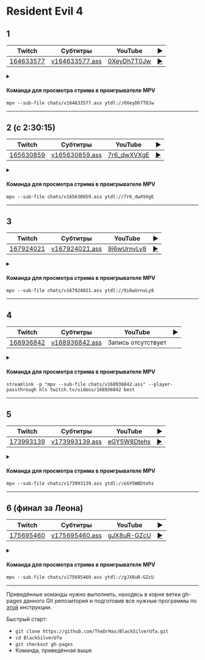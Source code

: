<!-- video.js -->
<link href="https://cdnjs.cloudflare.com/ajax/libs/video.js/6.3.3/video-js.css" rel="stylesheet">
<script src="https://cdnjs.cloudflare.com/ajax/libs/video.js/6.3.3/video.js"></script>
<!-- videojs-youtube -->
<script src="https://cdnjs.cloudflare.com/ajax/libs/videojs-youtube/2.4.1/Youtube.js"></script>
<!-- libjass -->
<link href="https://cdn.jsdelivr.net/npm/libjass@0.11.0/libjass.css" rel="stylesheet">
<script src="https://cdn.jsdelivr.net/npm/libjass@0.11.0/libjass.js"></script>
<!-- videojs-ass -->
<link href="https://cdn.jsdelivr.net/npm/videojs-ass@0.8.0/src/videojs.ass.css" rel="stylesheet">
<script src="https://cdn.jsdelivr.net/npm/videojs-ass@0.8.0/src/videojs.ass.js"></script>
<!-- videojs-resolution-switcher -->
<script src="https://cdn.jsdelivr.net/npm/videojs-resolution-switcher@0.4.2/lib/videojs-resolution-switcher.min.js"></script>

<script>
function createPlayer(id, youtube, twitch) {
  videojs(id, {
    controls: true,
    nativeControlsForTouch: false,
    width: 640,
    height: 360,
    fluid: true,
    plugins: {
      ass: {
        src: ["../chats/v" + twitch + ".ass"],
        delay: -0.1,
      },
      videoJsResolutionSwitcher: {
        default: 'high',
        dynamicLabel: true
      }
    },
    techOrder: ["youtube"],
    sources: [{
      "type": "video/youtube",
      "src": "https://www.youtube.com/watch?v=" + youtube
    }]
  });
}
</script>

<style>
  .main-content {
    padding: 2rem;
    max-width: 72rem;
  }
</style>

# Resident Evil 4

## 1

| Twitch | Субтитры | YouTube | ▶ |
| ------ | -------- | ------- | - |
| [164633577](https://www.twitch.tv/videos/164633577) | [v164633577.ass](../chats/v164633577.ass) | [0XeyDh7T0Jw](https://www.youtube.com/watch?v=0XeyDh7T0Jw) | <a href="/src/player.html?v=0XeyDh7T0Jw&s=164633577" onclick="return openPlayer164633577()">▶</a> |

<script>
  function openPlayer164633577() {
    createPlayer("player-0XeyDh7T0Jw", "0XeyDh7T0Jw", "164633577");
    document.getElementById("spoiler-0XeyDh7T0Jw").click();
    return false;
  }
</script>

<details>
  <summary id="spoiler-0XeyDh7T0Jw"></summary>

  <div class="player-wrapper" style="margin-top: 32px">
    <video
      id="player-0XeyDh7T0Jw"
      class="video-js vjs-default-skin vjs-big-play-centered" />
  </div>
</details>

#### Команда для просмотра стрима в проигрывателе MPV

```
mpv --sub-file chats/v164633577.ass ytdl://0XeyDh7T0Jw
```

----
## 2 (с 2:30:15)

| Twitch | Субтитры | YouTube | ▶ |
| ------ | -------- | ------- | - |
| [165630859](https://www.twitch.tv/videos/165630859) | [v165630859.ass](../chats/v165630859.ass) | [7r6_dwXVXgE](https://www.youtube.com/watch?v=7r6_dwXVXgE) | <a href="/src/player.html?v=7r6_dwXVXgE&s=165630859" onclick="return openPlayer165630859()">▶</a> |

<script>
  function openPlayer165630859() {
    createPlayer("player-7r6_dwXVXgE", "7r6_dwXVXgE", "165630859");
    document.getElementById("spoiler-7r6_dwXVXgE").click();
    return false;
  }
</script>

<details>
  <summary id="spoiler-7r6_dwXVXgE"></summary>

  <div class="player-wrapper" style="margin-top: 32px">
    <video
      id="player-7r6_dwXVXgE"
      class="video-js vjs-default-skin vjs-big-play-centered" />
  </div>
</details>

#### Команда для просмотра стрима в проигрывателе MPV

```
mpv --sub-file chats/v165630859.ass ytdl://7r6_dwXVXgE
```

----
## 3

| Twitch | Субтитры | YouTube | ▶ |
| ------ | -------- | ------- | - |
| [167924021](https://www.twitch.tv/videos/167924021) | [v167924021.ass](../chats/v167924021.ass) | [9i6wUrnvLy8](https://www.youtube.com/watch?v=9i6wUrnvLy8) | <a href="/src/player.html?v=9i6wUrnvLy8&s=167924021" onclick="return openPlayer167924021()">▶</a> |

<script>
  function openPlayer167924021() {
    createPlayer("player-9i6wUrnvLy8", "9i6wUrnvLy8", "167924021");
    document.getElementById("spoiler-9i6wUrnvLy8").click();
    return false;
  }
</script>

<details>
  <summary id="spoiler-9i6wUrnvLy8"></summary>

  <div class="player-wrapper" style="margin-top: 32px">
    <video
      id="player-9i6wUrnvLy8"
      class="video-js vjs-default-skin vjs-big-play-centered" />
  </div>
</details>

#### Команда для просмотра стрима в проигрывателе MPV

```
mpv --sub-file chats/v167924021.ass ytdl://9i6wUrnvLy8
```

----
## 4

| Twitch | Субтитры | YouTube | ▶ |
| ------ | -------- | ------- | - |
| [168936842](https://www.twitch.tv/videos/168936842) | [v168936842.ass](../chats/v168936842.ass) | Запись отсутствует |  |

<script>
  function openPlayer168936842() {
    createPlayer("player-NULL", "NULL", "168936842");
    document.getElementById("spoiler-NULL").click();
    return false;
  }
</script>

<details>
  <summary id="spoiler-NULL"></summary>

  <div class="player-wrapper" style="margin-top: 32px">
    <video
      id="player-NULL"
      class="video-js vjs-default-skin vjs-big-play-centered" />
  </div>
</details>

#### Команда для просмотра стрима в проигрывателе MPV

```
streamlink -p "mpv --sub-file chats/v168936842.ass" --player-passthrough hls twitch.tv/videos/168936842 best
```

----
## 5

| Twitch | Субтитры | YouTube | ▶ |
| ------ | -------- | ------- | - |
| [173993139](https://www.twitch.tv/videos/173993139) | [v173993139.ass](../chats/v173993139.ass) | [eGY5W8Dtehs](https://www.youtube.com/watch?v=eGY5W8Dtehs) | <a href="/src/player.html?v=eGY5W8Dtehs&s=173993139" onclick="return openPlayer173993139()">▶</a> |

<script>
  function openPlayer173993139() {
    createPlayer("player-eGY5W8Dtehs", "eGY5W8Dtehs", "173993139");
    document.getElementById("spoiler-eGY5W8Dtehs").click();
    return false;
  }
</script>

<details>
  <summary id="spoiler-eGY5W8Dtehs"></summary>

  <div class="player-wrapper" style="margin-top: 32px">
    <video
      id="player-eGY5W8Dtehs"
      class="video-js vjs-default-skin vjs-big-play-centered" />
  </div>
</details>

#### Команда для просмотра стрима в проигрывателе MPV

```
mpv --sub-file chats/v173993139.ass ytdl://eGY5W8Dtehs
```

----
## 6 (финал за Леона)

| Twitch | Субтитры | YouTube | ▶ |
| ------ | -------- | ------- | - |
| [175695460](https://www.twitch.tv/videos/175695460) | [v175695460.ass](../chats/v175695460.ass) | [gJX8uR-GZcU](https://www.youtube.com/watch?v=gJX8uR-GZcU) | <a href="/src/player.html?v=gJX8uR-GZcU&s=175695460" onclick="return openPlayer175695460()">▶</a> |

<script>
  function openPlayer175695460() {
    createPlayer("player-gJX8uR-GZcU", "gJX8uR-GZcU", "175695460");
    document.getElementById("spoiler-gJX8uR-GZcU").click();
    return false;
  }
</script>

<details>
  <summary id="spoiler-gJX8uR-GZcU"></summary>

  <div class="player-wrapper" style="margin-top: 32px">
    <video
      id="player-gJX8uR-GZcU"
      class="video-js vjs-default-skin vjs-big-play-centered" />
  </div>
</details>

#### Команда для просмотра стрима в проигрывателе MPV

```
mpv --sub-file chats/v175695460.ass ytdl://gJX8uR-GZcU
```

----

Приведённые команды нужно выполнить, находясь в корне ветки gh-pages данного Git репозитория и подготовив все нужные программы по [этой](../tutorials/watch-online.md) инструкции.

Быстрый старт:
* `git clone https://github.com/TheDrHax/BlackSilverUfa.git`
* `cd BlackSilverUfa`
* `git checkout gh-pages`
* Команда, приведённая выше


